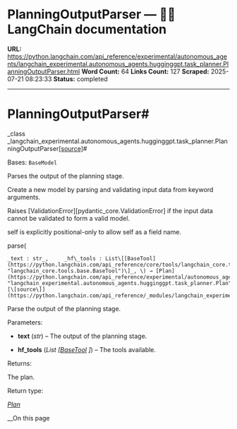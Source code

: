 # PlanningOutputParser — 🦜🔗 LangChain  documentation

**URL:** https://python.langchain.com/api_reference/experimental/autonomous_agents/langchain_experimental.autonomous_agents.hugginggpt.task_planner.PlanningOutputParser.html
**Word Count:** 64
**Links Count:** 127
**Scraped:** 2025-07-21 08:23:33
**Status:** completed

---

# PlanningOutputParser\#

_class _langchain\_experimental.autonomous\_agents.hugginggpt.task\_planner.PlanningOutputParser[\[source\]](https://python.langchain.com/api_reference/_modules/langchain_experimental/autonomous_agents/hugginggpt/task_planner.html#PlanningOutputParser)\#     

Bases: `BaseModel`

Parses the output of the planning stage.

Create a new model by parsing and validating input data from keyword arguments.

Raises \[ValidationError\]\[pydantic\_core.ValidationError\] if the input data cannot be validated to form a valid model.

self is explicitly positional-only to allow self as a field name.

parse\(

    _text : str_,     _hf\_tools : List\[[BaseTool](https://python.langchain.com/api_reference/core/tools/langchain_core.tools.base.BaseTool.html#langchain_core.tools.base.BaseTool "langchain_core.tools.base.BaseTool")\]_, \) → [Plan](https://python.langchain.com/api_reference/experimental/autonomous_agents/langchain_experimental.autonomous_agents.hugginggpt.task_planner.Plan.html#langchain_experimental.autonomous_agents.hugginggpt.task_planner.Plan "langchain_experimental.autonomous_agents.hugginggpt.task_planner.Plan")[\[source\]](https://python.langchain.com/api_reference/_modules/langchain_experimental/autonomous_agents/hugginggpt/task_planner.html#PlanningOutputParser.parse)\#     

Parse the output of the planning stage.

Parameters:     

  * **text** \(_str_\) – The output of the planning stage.

  * **hf\_tools** \(_List_ _\[_[_BaseTool_](https://python.langchain.com/api_reference/core/tools/langchain_core.tools.base.BaseTool.html#langchain_core.tools.base.BaseTool "langchain_core.tools.base.BaseTool") _\]_\) – The tools available.

Returns:     

The plan.

Return type:     

[_Plan_](https://python.langchain.com/api_reference/experimental/autonomous_agents/langchain_experimental.autonomous_agents.hugginggpt.task_planner.Plan.html#langchain_experimental.autonomous_agents.hugginggpt.task_planner.Plan "langchain_experimental.autonomous_agents.hugginggpt.task_planner.Plan")

__On this page